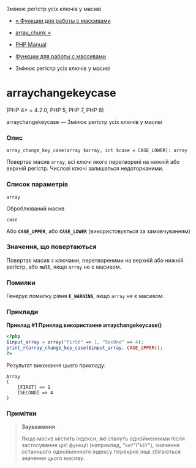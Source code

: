 Змінює регістр усіх ключів у масиві

-   [« Функции для работы с массивами](ref.array.html)
    
-   [array\_chunk »](function.array-chunk.html)
    
-   [PHP Manual](index.html)
    
-   [Функции для работы с массивами](ref.array.html)
    
-   Змінює регістр усіх ключів у масиві
    

# arraychangekeycase

(PHP 4> = 4.2.0, PHP 5, PHP 7, PHP 8)

arraychangekeycase — Змінює регістр усіх ключів у масиві

### Опис

```methodsynopsis
array_change_key_case(array $array, int $case = CASE_LOWER): array
```

Повертає масив `array`, всі ключі якого перетворені на нижній або верхній регістр. Числові ключі залишаться недоторканими.

### Список параметрів

`array`

Оброблюваний масив

`case`

Або **`CASE_UPPER`**, або **`CASE_LOWER`** (використовується за замовчуванням)

### Значення, що повертаються

Повертає масив з ключами, перетвореними на верхній або нижній регістр, або **`null`**, якщо `array` не є масивом.

### Помилки

Генерує помилку рівня **`E_WARNING`**, якщо `array` не є масивом.

### Приклади

**Приклад #1 Приклад використання **arraychangekeycase()****

```php
<?php
$input_array = array("FirSt" => 1, "SecOnd" => 4);
print_r(array_change_key_case($input_array, CASE_UPPER));
?>
```

Результат виконання цього прикладу:

```
Array
(
    [FIRST] => 1
    [SECOND] => 4
)
```

### Примітки

> **Зауваження**
> 
> Якщо масив містить індекси, які стануть однойменними після застосування цієї функції (наприклад, "`keY`"і"`kEY`"), значення останнього однойменного індексу перекриє інші збігаються значення цього масиву.